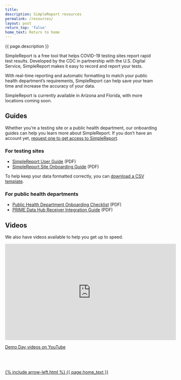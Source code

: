 ```yaml
---
title:
description: SimpleReport resources
permalink: /resources/
layout: post
return_top: 'false'
home_text: Return to home
---
```


<section class="usa-section-list usa-section padding-bottom-0">
  <div class="grid-row section-title padding-left-0">
    <div class="section-title-line taller-section-title-line"></div>
    <div class="huge-header">{{ page.description }}</div>
  </div>
</section>

SimpleReport is a free tool that helps COVID-19 testing sites report rapid test results. Developed by the CDC in partnership with the U.S. Digital Service, SimpleReport makes it easy to record and report your tests.

With real-time reporting and automatic formatting to match your public health department’s requirements, SimpleReport can help save your team time and increase the accuracy of your data.

SimpleReport is currently available in Arizona and Florida, with more locations coming soon.

## Guides
Whether you’re a testing site or a public health department, our onboarding guides can help you learn more about SimpleReport. If you don’t have an account yet, [request one to get access to SimpleReport](https://airtable.com/shrGp8X54SqpeqNod).

### For testing sites
- [SimpleReport User Guide](/assets/resources/SimpleReport_User_Guide.docx) (PDF)
- [SimpleReport Site Onboarding Guide](/assets/resources/Site_Onboarding_Guide.docx) (PDF)

To help keep your data formatted correctly, you can [download a CSV template](/assets/resources/test-upload.csv).

### For public health departments
- [Public Health Department Onboarding Checklist](/assets/resources/Public_Health_Department_Onboarding_Checklist.docx) (PDF)
- [PRIME Data Hub Receiver Integration Guide](/assets/resources/Data_Hub_Onboarding_Guide.docx) (PDF)

## Videos
We also have videos available to help you get up to speed.

<iframe width="560" height="315" src="https://www.youtube.com/embed/3YsfDprX2aw" frameborder="0" allow="accelerometer; autoplay; clipboard-write; encrypted-media; gyroscope; picture-in-picture" allowfullscreen></iframe>

[Demo Day videos on YouTube](https://youtube.com/playlist?list=PL3U3nqqPGhaZbRpj1r7dE1W2tIzcjthbh)

<br>
<br>
<br>
<a class='grid-col-6 home-link margin-top-40' href="{% link pages/home.md %}">
    {% include arrow-left.html %}
    {{ page.home_text }}
</a>

